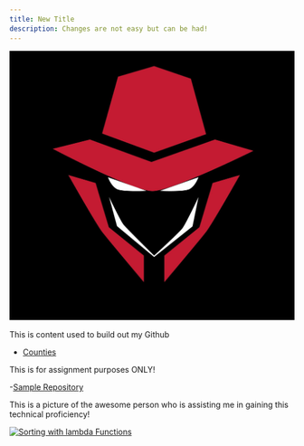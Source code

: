```yaml
---
title: New Title
description: Changes are not easy but can be had!
---
```


![My Picture](/pics/PBlogo.jpg)

This is content used to build out my Github

- [Counties](/counties/index.md)

This is for assignment purposes ONLY!

-[Sample Repository](https://github.com/WorstCase26/BUAD-Launch)

This is a picture of the awesome person who is assisting me in gaining this technical proficiency!

[![Sorting with lambda Functions](https://img.youtube.com/vi/VBeobBcnEqI?t=110/0.jpg)](http://www.youtube.com/watch?v=VBeobBcnEqI?t)
